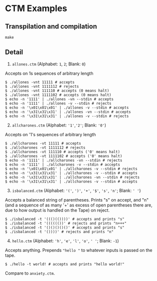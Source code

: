 # CTM Examples

## Transpilation and compilation
```
make
```

## Detail

1. `allones.ctm` (Alphabet: `1`, `2`; Blank: `0`)

  Accepts on 1s sequences of arbitrary length
```
$ ./allones -vnt 11111 # accepts
$ ./allones -vnt 1111112 # rejects
$ ./allones -vnt 111110 # accepts (0 means halt)
$ ./allones -vnt 1111102 # accepts (0 means halt)
$ echo -n '1111' | ./allones -vn --stdin # accepts
$ echo -n '1111' | ./allones -v --stdin # rejects
$ echo -n '\x01\x01\x01' | ./allones -v --stdin # accepts
$ echo -n '\x31\x31\x31' | ./allones -vn --stdin # accepts
$ echo -n '\x31\x31\x31' | ./allones -v --stdin # rejects
```

2. `allcharones.ctm` (Alphabet: `'1'`,`'2'`; Blank: `'0'`)

  Accepts on '1's sequences of arbitrary length

```
$ ./allcharones -vt 11111 # accepts
$ ./allcharones -vt 1111112 # rejects
$ ./allcharones -vt 111110 # accepts ('0' means halt)
$ ./allcharones -vt 1111102 # accepts ('0' means halt)
$ echo -n '1111' | ./allcharones -vn --stdin # rejects
$ echo -n '1111' | ./allcharones -v --stdin # accepts
$ echo -n '\x01\x01\x01' | ./allcharones -v --stdin # rejects
$ echo -n '\x31\x31\x31' | ./allcharones -v --stdin # accepts
$ echo -n '\x31\x31\x31' | ./allcharones -vn --stdin # rejects
$ echo -n '\x31\x31\x31' | ./allcharones -v --stdin # accepts
```

3. `isbalanced.ctm` (Alphabet: `'('`, `')'`, `'+'`, `'$'`, `'s'`, `'n'`; Blank: `' '`)

  Accepts a balanced string of parentheses.
  Prints "s" on accept, and "n" (and a sequence of as many '+' as excess of open parentheses there are, due to how output is handled on the Tape) on reject.

```
$ ./isbalanced -t '((()(())))' # accepts and prints "s"
$ ./isbalanced -t '(((((())' # rejects and prints "n+++"
$ ./isbalanced -t '()()()()()' # accepts and prints "s"
$ ./isbalanced -t '())))' # rejects and prints "n"
```

4. `hello.ctm` (Alphabet: `'h'`, `'e'`, `'l'`, `'o'`, `' '`; Blank: `-1`)

  Accepts anything. Prepends `"hello "` to whatever inputs is passed on the tape.
```
$ ./hello -t world! # accepts and prints "hello world!"
```
  Compare to `anxiety.ctm`.

